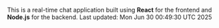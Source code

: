 This is a real-time chat application built using **React** for the frontend and **Node.js** for the backend.
Last updated: Mon Jun 30 00:49:30 UTC 2025
